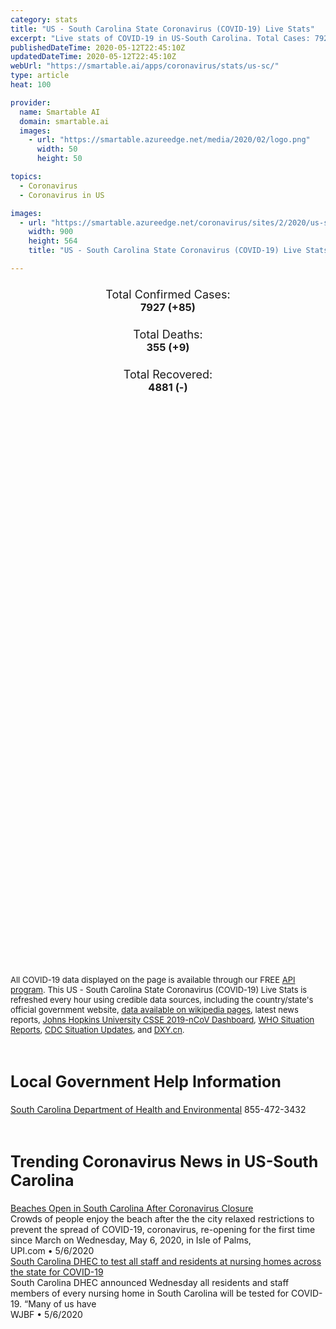 ```yaml
---
category: stats
title: "US - South Carolina State Coronavirus (COVID-19) Live Stats"
excerpt: "Live stats of COVID-19 in US-South Carolina. Total Cases: 7927 (+85), Deaths: 355 (+9), Recoveries: 4881(-)."
publishedDateTime: 2020-05-12T22:45:10Z
updatedDateTime: 2020-05-12T22:45:10Z
webUrl: "https://smartable.ai/apps/coronavirus/stats/us-sc/"
type: article
heat: 100

provider:
  name: Smartable AI
  domain: smartable.ai
  images:
    - url: "https://smartable.azureedge.net/media/2020/02/logo.png"
      width: 50
      height: 50

topics:
  - Coronavirus
  - Coronavirus in US

images:
  - url: "https://smartable.azureedge.net/coronavirus/sites/2/2020/us-sc.jpg"
    width: 900
    height: 564
    title: "US - South Carolina State Coronavirus (COVID-19) Live Stats"

---
```

<div class="total-stats" style="text-align: center;">
    <h3>
	    <div style="font-size: 18px; font-weight: 400;">Total Confirmed Cases:</div>
	    7927 (<span class='red'>+85</span>)
    </h3>
    <h3>
	    <div style="font-size: 18px; font-weight: 400;">Total Deaths:</div>
	    355 (<span class='red'>+9</span>)
    </h3>
    <h3>
	    <div style="font-size: 18px; font-weight: 400;">Total Recovered:</div>
	    4881 (-)
    </h3>
</div>

<script type="text/javascript" src="https://www.gstatic.com/charts/loader.js"></script>

<div id="time_series_chart" style="width: 100%; height: 400px;"></div>
<script type="text/javascript">
  google.charts.load('current', {'packages':['corechart']});
  google.charts.setOnLoadCallback(drawChart);
  function drawChart() {
    var data = google.visualization.arrayToDataTable([
      ['Date', 'Total Cases', 'Total Deaths', 'Total Recovered'],
      ['1/22/2020', 0, 0, 0],['1/23/2020', 0, 0, 0],['1/24/2020', 0, 0, 0],['1/25/2020', 0, 0, 0],['1/26/2020', 0, 0, 0],['1/27/2020', 0, 0, 0],['1/28/2020', 0, 0, 0],['1/29/2020', 0, 0, 0],['1/30/2020', 0, 0, 0],['1/31/2020', 0, 0, 0],['2/1/2020', 0, 0, 0],['2/2/2020', 0, 0, 0],['2/3/2020', 0, 0, 0],['2/4/2020', 0, 0, 0],['2/5/2020', 0, 0, 0],['2/6/2020', 0, 0, 0],['2/7/2020', 0, 0, 0],['2/8/2020', 0, 0, 0],['2/9/2020', 0, 0, 0],['2/10/2020', 0, 0, 0],['2/11/2020', 0, 0, 0],['2/12/2020', 0, 0, 0],['2/13/2020', 0, 0, 0],['2/14/2020', 0, 0, 0],['2/15/2020', 0, 0, 0],['2/16/2020', 0, 0, 0],['2/17/2020', 0, 0, 0],['2/18/2020', 0, 0, 0],['2/19/2020', 0, 0, 0],['2/20/2020', 0, 0, 0],['2/21/2020', 0, 0, 0],['2/22/2020', 0, 0, 0],['2/23/2020', 0, 0, 0],['2/24/2020', 0, 0, 0],['2/25/2020', 0, 0, 0],['2/26/2020', 0, 0, 0],['2/27/2020', 0, 0, 0],['2/28/2020', 0, 0, 0],['2/29/2020', 0, 0, 0],['3/1/2020', 0, 0, 0],['3/2/2020', 0, 0, 0],['3/3/2020', 0, 0, 0],['3/4/2020', 0, 0, 0],['3/5/2020', 0, 0, 0],['3/6/2020', 0, 0, 0],['3/7/2020', 2, 0, 0],['3/8/2020', 2, 0, 0],['3/9/2020', 3, 0, 0],['3/10/2020', 3, 0, 0],['3/11/2020', 6, 0, 0],['3/12/2020', 7, 0, 0],['3/13/2020', 8, 0, 0],['3/14/2020', 19, 0, 0],['3/15/2020', 28, 0, 0],['3/16/2020', 33, 1, 0],['3/17/2020', 50, 1, 0],['3/18/2020', 61, 1, 0],['3/19/2020', 79, 1, 0],['3/20/2020', 126, 3, 0],['3/21/2020', 174, 3, 0],['3/22/2020', 197, 4, 0],['3/23/2020', 300, 5, 0],['3/24/2020', 343, 7, 0],['3/25/2020', 425, 7, 0],['3/26/2020', 457, 9, 0],['3/27/2020', 543, 13, 0],['3/28/2020', 662, 15, 0],['3/29/2020', 775, 16, 0],['3/30/2020', 926, 18, 0],['3/31/2020', 1084, 22, 0],['4/1/2020', 1294, 26, 0],['4/2/2020', 1554, 31, 0],['4/3/2020', 1700, 34, 0],['4/4/2020', 1917, 40, 0],['4/5/2020', 2049, 44, 0],['4/6/2020', 2232, 48, 0],['4/7/2020', 2417, 51, 0],['4/8/2020', 2552, 63, 0],['4/9/2020', 2793, 67, 0],['4/10/2020', 3067, 72, 0],['4/11/2020', 3211, 80, 0],['4/12/2020', 3314, 82, 0],['4/13/2020', 3439, 87, 0],['4/14/2020', 3553, 97, 0],['4/15/2020', 3656, 106, 0],['4/16/2020', 3918, 109, 0],['4/17/2020', 4086, 116, 0],['4/18/2020', 4248, 119, 0],['4/19/2020', 4377, 120, 0],['4/20/2020', 4439, 124, 0],['4/21/2020', 4608, 135, 0],['4/22/2020', 4761, 140, 0],['4/23/2020', 4917, 150, 0],['4/24/2020', 5071, 158, 0],['4/25/2020', 5255, 166, 3701],['4/26/2020', 5498, 174, 3701],['4/27/2020', 5626, 177, 3701],['4/28/2020', 5744, 192, 3701],['4/29/2020', 5890, 232, 3701],['4/30/2020', 6096, 244, 3701],['5/1/2020', 6284, 252, 4291],['5/2/2020', 6490, 267, 4881],['5/3/2020', 6627, 275, 4881],['5/4/2020', 6762, 283, 4881],['5/5/2020', 6853, 296, 4881],['5/6/2020', 6944, 305, 4881],['5/7/2020', 7145, 316, 4881],['5/8/2020', 7370, 320, 4881],['5/9/2020', 7533, 330, 4881],['5/10/2020', 7706, 331, 4881],['5/11/2020', 7842, 346, 4881],['5/12/2020', 7927, 355, 4881],
    ]);
    var options = {
      curveType: 'none',
      chartArea: {'width': '80%', 'height': '80%'},
      legend: { position: 'top' },
      lineWidth: 5,
      colors: ['#f60109', '#444444', '#81B71F']
    };
    var chart = new google.visualization.LineChart(document.getElementById('time_series_chart'));
    chart.draw(data, options);
  }
</script>

<div id="geo_chart" style="width: 100%; height: 500px;"></div>
<script type="text/javascript">
  google.charts.load('current', {
    'packages':['geochart'],
    'mapsApiKey': 'AIzaSyDk1HhVhLaveyKrUhhHZ5YwzIpEcbdal6U'
  });
  google.charts.setOnLoadCallback(drawRegionsMap);
  function drawRegionsMap() {
    var data = google.visualization.arrayToDataTable([
      ['LATITUDE', 'LONGITUDE', 'DESCRIPTION', 'Total Cases', 'Total Deaths'],
      [34.3766, -82.3467, "Abbeville", 34, 0],[33.8497, -81.6097, "Aiken", 119, 6],[34.6433, -82.4588, "Anderson", 186, 8],[32.4599, -80.7869, "Beaufort", 280, 12],[32.9922, -80.0052, "Berkeley", 195, 15],[33.5579, -80.715, "Calhoun", 8, 1],[32.7957, -79.7848, "Charleston", 491, 11],[34.5753, -80.9048, "Chester", 40, 0],[34.7697, -80.2264, "Chesterfield", 80, 1],[33.6013, -80.3527, "Clarendon", 265, 27],[32.7718, -80.477, "Colleton", 33, 4],[34.401, -80.071, "Darlington", 179, 3],[34.3406, -79.1663, "Dillon", 102, 0],[33.186, -80.5794, "Dorchester", 108, 3],[33.7401, -81.8404, "Edgefield", 39, 2],[34.3718, -81.0907, "Fairfield", 81, 5],[33.8149, -79.4444, "Florence", 444, 23],[33.5567, -79.0591, "Georgetown", 51, 3],[34.8821, -82.3336, "Greenville", 946, 45],[34.1696, -82.024, "Greenwood", 63, 0],[32.6812, -81.1877, "Hampton", 28, 1],[33.6092, -78.9772, "Horry", 267, 18],[32.4681, -80.9178, "Jasper", 25, 1],[34.3672, -80.5883, "Kershaw", 257, 12],[34.7253, -80.6771, "Lancaster", 111, 5],[34.4912, -82.2957, "Laurens", 48, 2],[34.2202, -80.2483, "Lee", 115, 8],[33.9458, -81.0433, "Lexington", 484, 24],[34.2823, -79.4723, "Marion", 57, 3],[34.6438, -79.5867, "Marlboro", 59, 1],[34.2681, -81.4196, "Newberry", 32, 1],[34.7704, -83.0615, "Oconee", 37, 0],[33.5301, -80.5712, "Orangeburg", 101, 2],[34.819, -82.5828, "Pickens", 73, 1],[34.0324, -80.9717, "Richland", 1119, 57],[33.8573, -81.7313, "Saluda", 90, 0],[34.8606, -81.9535, "Spartanburg", 346, 12],[33.9753, -80.5264, "Sumter", 290, 13],[34.7922, -81.4614, "Union", 31, 0],[33.6665, -79.8293, "Williamsburg", 142, 7],[34.952, -81.3436, "York", 242, 5],[33.2419, -81.3659, "Barnwell", 33, 0],[33.0985, -81.0138, "Bamberg", 16, 0],[32.9593, -81.2363, "Allendale", 26, 3],[35.0742, -81.6558, "Cherokee", 22, 0],[33.7192, -82.2173, "McCormick", 47, 1],
    ]);
    var options = {
      backgroundColor: {fill:'transparent',stroke:'#FFF' ,strokeWidth:0 }, 
      displayMode: 'markers',
      region: 'US-SC', 
      resolution: 'metros',
      colorAxis: {colors: ['#F27D81', '#f60109']},
      sizeAxis: {minSize:3,  maxSize:12},
    };
    var chart = new google.visualization.GeoChart(document.getElementById('geo_chart'));
    chart.draw(data, options);
  };
</script>

<div id="geo_table"></div>
<script type="text/javascript">
  google.charts.load('current', {'packages':['table']});
  google.charts.setOnLoadCallback(drawTable);
  function drawTable() {
    var data = new google.visualization.DataTable();
    data.addColumn('string', 'Location');
    data.addColumn('number', 'Total Cases');
    data.addColumn('number', 'New Cases');
    data.addColumn('number', 'Active Cases');
    data.addColumn('number', 'Total Deaths');
    data.addColumn('number', 'New Deaths');
    data.addColumn('number', 'Total Recovered');
    data.addRows([
      [{v:"Abbeville", f:"Abbeville"}, 34, 0, 34, 0, 0, 0],[{v:"Aiken", f:"Aiken"}, 119, 0, 113, 6, 0, 0],[{v:"Anderson", f:"Anderson"}, 186, 0, 178, 8, 0, 0],[{v:"Beaufort", f:"Beaufort"}, 280, 0, 268, 12, 0, 0],[{v:"Berkeley", f:"Berkeley"}, 195, 0, 180, 15, 0, 0],[{v:"Calhoun", f:"Calhoun"}, 8, 0, 7, 1, 0, 0],[{v:"Charleston", f:"Charleston"}, 491, 0, 480, 11, 0, 0],[{v:"Chester", f:"Chester"}, 40, 0, 40, 0, 0, 0],[{v:"Chesterfield", f:"Chesterfield"}, 80, 0, 79, 1, 0, 0],[{v:"Clarendon", f:"Clarendon"}, 265, 0, 238, 27, 0, 0],[{v:"Colleton", f:"Colleton"}, 33, 0, 29, 4, 0, 0],[{v:"Darlington", f:"Darlington"}, 179, 0, 176, 3, 0, 0],[{v:"Dillon", f:"Dillon"}, 102, 0, 102, 0, 0, 0],[{v:"Dorchester", f:"Dorchester"}, 108, 0, 105, 3, 0, 0],[{v:"Edgefield", f:"Edgefield"}, 39, 0, 37, 2, 0, 0],[{v:"Fairfield", f:"Fairfield"}, 81, 0, 76, 5, 0, 0],[{v:"Florence", f:"Florence"}, 444, 0, 421, 23, 0, 0],[{v:"Georgetown", f:"Georgetown"}, 51, 0, 48, 3, 0, 0],[{v:"Greenville", f:"Greenville"}, 946, 0, 901, 45, 0, 0],[{v:"Greenwood", f:"Greenwood"}, 63, 0, 63, 0, 0, 0],[{v:"Hampton", f:"Hampton"}, 28, 0, 27, 1, 1, 0],[{v:"Horry", f:"Horry"}, 267, 0, 249, 18, 0, 0],[{v:"Jasper", f:"Jasper"}, 25, 0, 24, 1, 0, 0],[{v:"Kershaw", f:"Kershaw"}, 257, 0, 245, 12, 0, 0],[{v:"Lancaster", f:"Lancaster"}, 111, 0, 106, 5, 0, 0],[{v:"Laurens", f:"Laurens"}, 48, 0, 46, 2, 0, 0],[{v:"Lee", f:"Lee"}, 115, 0, 107, 8, 0, 0],[{v:"Lexington", f:"Lexington"}, 484, 0, 460, 24, 0, 0],[{v:"Marion", f:"Marion"}, 57, 0, 54, 3, 0, 0],[{v:"Marlboro", f:"Marlboro"}, 59, 0, 58, 1, 0, 0],[{v:"Newberry", f:"Newberry"}, 32, 0, 31, 1, 0, 0],[{v:"Oconee", f:"Oconee"}, 37, 0, 37, 0, 0, 0],[{v:"Orangeburg", f:"Orangeburg"}, 101, 0, 99, 2, 0, 0],[{v:"Pickens", f:"Pickens"}, 73, 0, 72, 1, 0, 0],[{v:"Richland", f:"Richland"}, 1119, 0, 1062, 57, 0, 0],[{v:"Saluda", f:"Saluda"}, 90, 0, 90, 0, 0, 0],[{v:"Spartanburg", f:"Spartanburg"}, 346, 0, 334, 12, 0, 0],[{v:"Sumter", f:"Sumter"}, 290, 0, 277, 13, 0, 0],[{v:"Union", f:"Union"}, 31, 0, 31, 0, 0, 0],[{v:"Williamsburg", f:"Williamsburg"}, 142, 0, 135, 7, 0, 0],[{v:"York", f:"York"}, 242, 0, 237, 5, 0, 0],[{v:"Barnwell", f:"Barnwell"}, 33, 0, 33, 0, 0, 0],[{v:"Bamberg", f:"Bamberg"}, 16, 0, 16, 0, 0, 0],[{v:"Allendale", f:"Allendale"}, 26, 0, 23, 3, 0, 0],[{v:"Cherokee", f:"Cherokee"}, 22, 0, 22, 0, 0, 0],[{v:"McCormick", f:"McCormick"}, 47, 0, 46, 1, 0, 0],
    ]);
    data.setProperty(0, 0, 'style', 'min-width:100px');
    var table = new google.visualization.Table(document.getElementById('geo_table'));
    table.draw(data, {allowHtml: true, sortColumn: 2, sortAscending: false, width: '660px', height: '100%'});
  }
</script>

<span style="font-size: 13px">All COVID-19 data displayed on the page is available through our FREE <a href="https://developer.smartable.ai">API program</a>. This US - South Carolina State Coronavirus (COVID-19) Live Stats is refreshed every hour using credible data sources, including the country/state's official government website, <a href="https://en.wikipedia.org/wiki/2019%E2%80%9320_coronavirus_pandemic" target="_blank">data available on wikipedia pages</a>, latest news reports, <a href="https://systems.jhu.edu/research/public-health/ncov/" target="_blank">Johns Hopkins University CSSE 2019-nCoV Dashboard</a>, <a href="https://www.who.int/emergencies/diseases/novel-coronavirus-2019/situation-reports" target="_blank">WHO Situation Reports</a>, <a href="https://www.cdc.gov/coronavirus/2019-ncov/index.html" target="_blank">CDC Situation Updates</a>, and <a href="https://ncov.dxy.cn/ncovh5/view/pneumonia" target="_blank">DXY.cn</a>.</span>

<h2 id="news" class="center" style="margin-top: 60px; font-size: 25px;">Local Government Help Information</h2>
<div class="info center">
<a href="https://www.scdhec.gov/health/infectious-diseases/viruses/coronavirus-disease-2019-covid-19" target="_blank">South Carolina Department of Health and Environmental</a> 855-472-3432
</div>
<h2 id="news" class="center" style="margin-top: 60px; font-size: 25px;">Trending Coronavirus News in US-South Carolina</h2>
<div class="row">
<div class="col-md-6 col-sm-12">
  <div class="content-card">
	<a href="https://www.upi.com/News_Photos/view/upi/a01c0429493082fa35af960e0b28f58b/Beaches-Open-in-South-Carolina-After-Coronavirus-Closure/"><div class="card-image" style="background-image: url(https://cdnph.upi.com/pv/upi/a01c0429493082fa35af960e0b28f58b/BEACHES-CHARLESTON.jpg)"></div></a>
	<div class="content">
		<div class="card-title"><a href="https://www.upi.com/News_Photos/view/upi/a01c0429493082fa35af960e0b28f58b/Beaches-Open-in-South-Carolina-After-Coronavirus-Closure/">Beaches Open in South Carolina After Coronavirus Closure</a></div>
		<div class="card-excerpt">Crowds of people enjoy the beach after the the city relaxed restrictions to prevent the spread of COVID-19, coronavirus, re-opening for the first time since March on Wednesday, May 6, 2020, in Isle of Palms,</div>
		<div class="card-meta">
			<span class="card-provider">UPI.com</span> • <span class="card-date">5/6/2020</span>
		</div>
	</div>
  </div>
</div>
<div class="col-md-6 col-sm-12">
  <div class="content-card">
	<a href="https://www.wjbf.com/news/south-carolina-news/south-carolina-dhec-to-test-all-staff-and-residents-at-nursing-homes-across-the-state-for-covid-19/"><div class="card-image" style="background-image: url(https://www.wjbf.com/wp-content/uploads/sites/47/2016/01/sc_36101647_ver1.0.png?w=1280&h=720&crop=1)"></div></a>
	<div class="content">
		<div class="card-title"><a href="https://www.wjbf.com/news/south-carolina-news/south-carolina-dhec-to-test-all-staff-and-residents-at-nursing-homes-across-the-state-for-covid-19/">South Carolina DHEC to test all staff and residents at nursing homes across the state for COVID-19</a></div>
		<div class="card-excerpt">South Carolina DHEC announced Wednesday all residents and staff members of every nursing home in South Carolina will be tested for COVID-19. “Many of us have</div>
		<div class="card-meta">
			<span class="card-provider">WJBF</span> • <span class="card-date">5/6/2020</span>
		</div>
	</div>
  </div>
</div>

</div>

